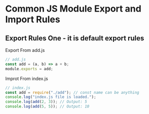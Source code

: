 # Common JS Module Export and Import Rules

## Export Rules One - it is default export rules

Export From add.js

```js
// add.js
const add = (a, b) => a + b;
module.exports = add;
```

Improt From index.js

```js
// index.js
const add = require("./add"); // const name can be anything
console.log("index.js file is loaded.");
console.log(add(2, 3)); // Output: 5
console.log(add(5, 5)); // Output: 10
```
